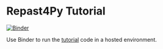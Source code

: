 # Repast4Py Tutorial

[![Binder](https://mybinder.org/badge_logo.svg)](https://mybinder.org/v2/gh/Repast/repast4py-tutorial.git/annsim_2022)

Use Binder to run the [tutorial](https://mybinder.org/v2/gh/Repast/repast4py-tutorial.git/annsim_2022) code 
in a hosted environment.

